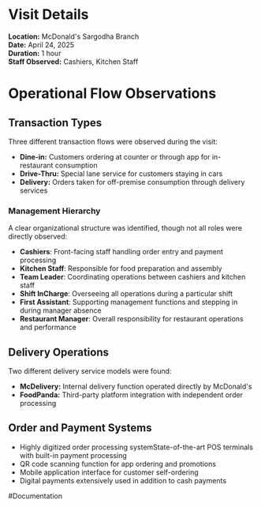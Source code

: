 # Visit Details 

**Location:** McDonald's Sargodha Branch  
**Date:** April 24, 2025  
**Duration:** 1 hour  
**Staff Observed:** Cashiers, Kitchen Staff
  
# Operational Flow Observations  

## Transaction Types  

Three different transaction flows were observed during the visit:  

- **Dine-in:** Customers ordering at counter or through app for in-restaurant consumption  
- **Drive-Thru:** Special lane service for customers staying in cars
- **Delivery:** Orders taken for off-premise consumption through delivery services  
  
### Management Hierarchy

A clear organizational structure was identified, though not all roles were directly observed:

- **Cashiers**: Front-facing staff handling order entry and payment processing
- **Kitchen Staff**: Responsible for food preparation and assembly
- **Team Leader**: Coordinating operations between cashiers and kitchen staff
- **Shift InCharge**: Overseeing all operations during a particular shift
- **First Assistant**: Supporting management functions and stepping in during manager absence
- **Restaurant Manager**: Overall responsibility for restaurant operations and performance
  
## Delivery Operations  
Two different delivery service models were found:  
  
- **McDelivery:** Internal delivery function operated directly by McDonald's  
- **FoodPanda:** Third-party platform integration with independent order processing  
  
## Order and Payment Systems

- Highly digitized order processing systemState-of-the-art POS terminals with built-in payment processing  
- QR code scanning function for app ordering and promotions  
- Mobile application interface for customer self-ordering  
- Digital payments extensively used in addition to cash payments

#Documentation